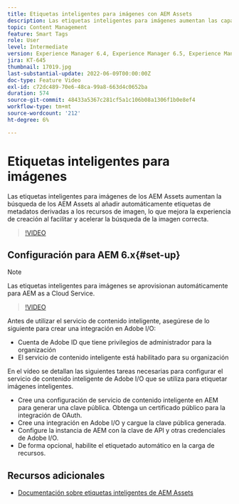 ```yaml
---
title: Etiquetas inteligentes para imágenes con AEM Assets
description: Las etiquetas inteligentes para imágenes aumentan las capacidades de búsqueda de AEM mediante la adición automática e inteligente de etiquetas de metadatos a los recursos de imagen en función del contenido de la imagen.
topic: Content Management
feature: Smart Tags
role: User
level: Intermediate
version: Experience Manager 6.4, Experience Manager 6.5, Experience Manager as a Cloud Service
jira: KT-645
thumbnail: 17019.jpg
last-substantial-update: 2022-06-09T00:00:00Z
doc-type: Feature Video
exl-id: c72dc489-70e6-48ca-99a8-663d4c0652ba
duration: 574
source-git-commit: 48433a5367c281cf5a1c106b08a1306f1b0e8ef4
workflow-type: tm+mt
source-wordcount: '212'
ht-degree: 6%

---
```


# Etiquetas inteligentes para imágenes

Las etiquetas inteligentes para imágenes de los AEM Assets aumentan la búsqueda de los AEM Assets al añadir automáticamente etiquetas de metadatos derivadas a los recursos de imagen, lo que mejora la experiencia de creación al facilitar y acelerar la búsqueda de la imagen correcta.

>[!VIDEO](https://video.tv.adobe.com/v/17019?quality=12&learn=on)

## Configuración para AEM 6.x{#set-up}

>[!NOTE]
> Las etiquetas inteligentes para imágenes se aprovisionan automáticamente para AEM as a Cloud Service.

>[!VIDEO](https://video.tv.adobe.com/v/17023?quality=12&learn=on)

Antes de utilizar el servicio de contenido inteligente, asegúrese de lo siguiente para crear una integración en Adobe I/O:

* Cuenta de Adobe ID que tiene privilegios de administrador para la organización
* El servicio de contenido inteligente está habilitado para su organización

En el vídeo se detallan las siguientes tareas necesarias para configurar el servicio de contenido inteligente de Adobe I/O que se utiliza para etiquetar imágenes inteligentes.

* Cree una configuración de servicio de contenido inteligente en AEM para generar una clave pública. Obtenga un certificado público para la integración de OAuth.
* Cree una integración en Adobe I/O y cargue la clave pública generada.
* Configure la instancia de AEM con la clave de API y otras credenciales de Adobe I/O.
* De forma opcional, habilite el etiquetado automático en la carga de recursos.

## Recursos adicionales

* [Documentación sobre etiquetas inteligentes de AEM Assets](https://experienceleague.adobe.com/docs/experience-manager-cloud-service/assets/manage/smart-tags.html)
